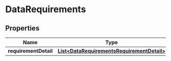 # DataRequirements

## Properties
Name | Type | Description | Notes
------------ | ------------- | ------------- | -------------
**requirementDetail** | [**List&lt;DataRequirementsRequirementDetail&gt;**](DataRequirementsRequirementDetail.md) |  |  [optional]
